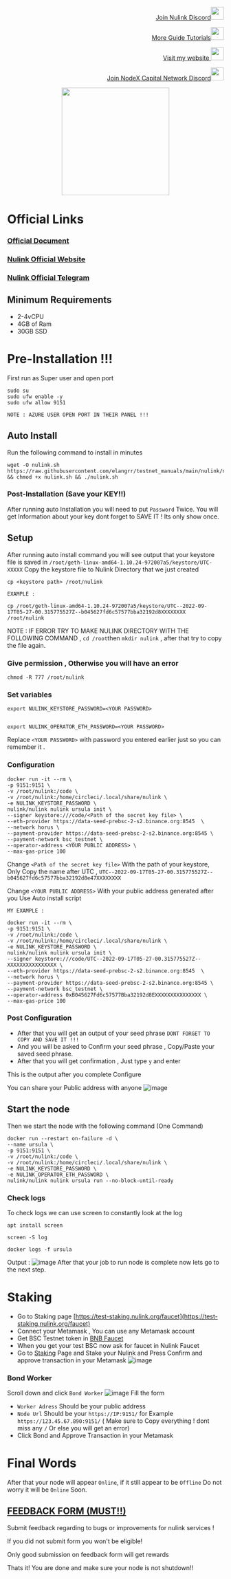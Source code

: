 </p>
<p style="font-size:14px" align="right">
<a href="https://discord.gg/HqBRaeR96N" target="_blank">Join Nulink Discord<img src="https://user-images.githubusercontent.com/50621007/176236430-53b0f4de-41ff-41f7-92a1-4233890a90c8.png" width="30"/></a>
</p>

<p style="font-size:14px" align="right">
<a href="https://github.com/elangrr/testnet_manuals" target="_blank">More Guide Tutorials<img src="https://avatars.githubusercontent.com/u/34649601?v=4" width="30"/></a>
</p>

<p style="font-size:14px" align="right">
<a href="https://indonode.dev/" target="_blank">Visit my website <img src="https://avatars.githubusercontent.com/u/34649601?v=4" width="30"/></a>
</p>

</p>
<p style="font-size:14px" align="right">
<a href="https://discord.gg/gru6MuGPgP" target="_blank">Join NodeX Capital Network Discord<img src="https://user-images.githubusercontent.com/50621007/176236430-53b0f4de-41ff-41f7-92a1-4233890a90c8.png" width="30"/></a>
</p>

<p align="center">
 <img height="250" height="auto" src="https://user-images.githubusercontent.com/107190154/190568136-14f5a7d8-5b15-46fb-8132-4d38a0779171.gif">
</p>

# Official Links
### [Official Document](https://docs.nulink.org/products/testnet)
### [Nulink Official Website](https://www.nulink.org/)
### [Nulink Official Telegram](https://t.me/NuLinkChannel)

## Minimum Requirements 
- 2-4vCPU
- 4GB of Ram
- 30GB SSD

# Pre-Installation !!!
First run as Super user and open port
```
sudo su
sudo ufw enable -y
sudo ufw allow 9151
```
`NOTE : AZURE USER OPEN PORT IN THEIR PANEL !!!`

## Auto Install
Run the following command to install in minutes
```
wget -O nulink.sh https://raw.githubusercontent.com/elangrr/testnet_manuals/main/nulink/nulink.sh && chmod +x nulink.sh && ./nulink.sh
```
### Post-Installation (Save your KEY!!)
After running auto Installation you will need to put `Password` Twice.
You will get Information about your key dont forget to SAVE IT ! Its only show once.

## Setup
After running auto install command you will see output that your keystore file is saved in `/root/geth-linux-amd64-1.10.24-972007a5/keystore/UTC-XXXXX`
Copy the keystore file to Nulink Directory that we just created 
```
cp <keystore path> /root/nulink
```
`EXAMPLE : `
```
cp /root/geth-linux-amd64-1.10.24-972007a5/keystore/UTC--2022-09-17T05-27-00.315775527Z--b045627fd6c57577bba32192d8XXXXXXXX /root/nulink
```
NOTE : IF ERROR TRY TO MAKE NULINK DIRECTORY WITH THE FOLLOWING COMMAND , `cd /root`then `mkdir nulink` , after that try to copy the file again.

### Give permission , Otherwise you will have an error
```
chmod -R 777 /root/nulink
```
### Set variables
```
export NULINK_KEYSTORE_PASSWORD=<YOUR PASSWORD>


export NULINK_OPERATOR_ETH_PASSWORD=<YOUR PASSWORD>
```
Replace `<YOUR PASSWORD>` with password you entered earlier just so you can remember it .

### Configuration
```
docker run -it --rm \
-p 9151:9151 \
-v /root/nulink:/code \
-v /root/nulink:/home/circleci/.local/share/nulink \
-e NULINK_KEYSTORE_PASSWORD \
nulink/nulink nulink ursula init \
--signer keystore:///code/<Path of the secret key file> \
--eth-provider https://data-seed-prebsc-2-s2.binance.org:8545  \
--network horus \
--payment-provider https://data-seed-prebsc-2-s2.binance.org:8545 \
--payment-network bsc_testnet \
--operator-address <YOUR PUBLIC ADDRESS> \
--max-gas-price 100
```
Change `<Path of the secret key file>` With the path of your keystore, Only Copy the name after UTC , `UTC--2022-09-17T05-27-00.315775527Z--b045627fd6c57577bba32192d8e47XXXXXXXX `

Change `<YOUR PUBLIC ADDRESS>` With your public address generated after you Use Auto install script

`MY EXAMPLE :`
```
docker run -it --rm \
-p 9151:9151 \
-v /root/nulink:/code \
-v /root/nulink:/home/circleci/.local/share/nulink \
-e NULINK_KEYSTORE_PASSWORD \
nulink/nulink nulink ursula init \
--signer keystore:///code/UTC--2022-09-17T05-27-00.315775527Z--XXXXXXXXXXXXXXXX \
--eth-provider https://data-seed-prebsc-2-s2.binance.org:8545  \
--network horus \
--payment-provider https://data-seed-prebsc-2-s2.binance.org:8545 \
--payment-network bsc_testnet \
--operator-address 0xB045627Fd6c57577Bba32192d8EXXXXXXXXXXXXXXX \
--max-gas-price 100
```
### Post Configuration
- After that you will get an output of your seed phrase `DONT FORGET TO COPY AND SAVE IT !!!`
- And you will be asked to Confirm your seed phrase , Copy/Paste your saved seed phrase.
- After that you will get confirmation , Just type `y` and enter

This is the output after you complete Configure

You can share your Public address with anyone
![image](https://user-images.githubusercontent.com/34649601/190843241-cb932b47-8ee5-40a3-9362-680b93b1d52f.png)

## Start the node
Then we start the node with the following command (One Command)
```
docker run --restart on-failure -d \
--name ursula \
-p 9151:9151 \
-v /root/nulink:/code \
-v /root/nulink:/home/circleci/.local/share/nulink \
-e NULINK_KEYSTORE_PASSWORD \
-e NULINK_OPERATOR_ETH_PASSWORD \
nulink/nulink nulink ursula run --no-block-until-ready
```
### Check logs 
To check logs we can use screen to constantly look at the log
```
apt install screen
```
``` 
screen -S log
```
```
docker logs -f ursula
```
Output : 
![image](https://user-images.githubusercontent.com/34649601/190843374-510026ec-7996-483f-a7a1-a42ed800cd82.png)
After that your job to run node is complete now lets go to the next step.

# Staking 
- Go to Staking page [https://test-staking.nulink.org/faucet](https://test-staking.nulink.org/faucet)
- Connect your Metamask , You can use any Metamask account
- Get BSC Testnet token in [BNB Faucet](https://testnet.binance.org/faucet-smart) 
- When you get your test BSC now ask for faucet in Nulink Faucet
- Go to [Staking](https://test-staking.nulink.org/) Page and Stake your Nulink and Press Confirm and approve transaction in your Metamask
![image](https://user-images.githubusercontent.com/34649601/190844037-d1d9c0a6-f186-4597-a18d-8a776c598291.png)
 ### Bond Worker
 Scroll down and click `Bond Worker`
![image](https://user-images.githubusercontent.com/34649601/190844089-ab76c8e4-d0f5-4269-958d-7c368347ecea.png)
 Fill the form 
- `Worker Adress` Should be your public address
- `Node Url` Should be your `https://IP:9151/` for Example `https://123.45.67.890:9151/` ( Make sure to Copy everything ! dont miss any `/` Or else you will get an error)
- Click Bond and Approve Transaction in your Metamask

# Final Words
After that your node will appear `Online`, if it still appear to be `Offline` Do not worry it will be `Online` Soon.
## [FEEDBACK FORM (MUST!!)](https://docs.google.com/forms/d/e/1FAIpQLSep0rgPRcMd2kUhz53GYmBoktu-u-8npU2DakmzGpmpCmYZPw/viewform)
Submit feedback regarding to bugs or improvements for nulink services !

If you did not submit form you won't be eligible!

Only good submission on feedback form will get rewards

Thats it! You are done and make sure your node is not shutdown!!









